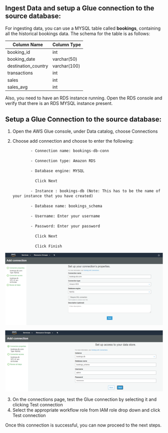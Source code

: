 ## Ingest Data and setup a Glue connection to the source database:
For ingesting data, you can use a MYSQL table called **bookings**, containing all the historical bookings data.
The schema for the table is as follows:

Column Name | Column Type
------------ | --------------
booking_id	| int
booking_date|	varchar(50)
destination_country	| varchar(100)
transactions| int
sales | int
sales_avg |	int

Also, you need to have an RDS instance running.
Open the RDS console and verify that there is an RDS MYSQL instance present.


## Setup a Glue Connection to the source database:
1. Open the AWS Glue console, under Data catalog, choose Connections 
2. Choose add connection and choose to enter the following:
               
               - Connection name: bookings-db-conn
               
               - Connection type: Amazon RDS
               
               - Database engine: MYSQL
               
                 Click Next
                 
               - Instance : bookings-db (Note: This has to be the name of your instance that you have created)
               
               - Database name: bookings_schema
               
               - Username: Enter your username
               
               - Password: Enter your password
               
                 Click Next
                  
                 Click Finish
                 
![Image of Yaktocat](https://github.com/Aniket-Gamre/An-end-to-end-automated-AWS-Data-Lake-Formation-using-Amazon-Forecast/blob/master/Design-flow%20diagrams/Connection%20properties.png)

![Image of Yaktocat](https://github.com/Aniket-Gamre/An-end-to-end-automated-AWS-Data-Lake-Formation-using-Amazon-Forecast/blob/master/Design-flow%20diagrams/Connection%20access.png)
                  
3. On the connections page, test the Glue connection by selecting it and clicking Test connection
4. Select the appropriate workflow role from IAM role drop down and click Test connection

Once this connection is successful, you can now proceed to the next steps.
